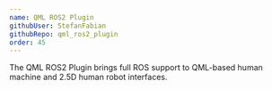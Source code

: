 ```yaml
---
name: QML ROS2 Plugin
githubUser: StefanFabian
githubRepo: qml_ros2_plugin
order: 45
---
```

The QML ROS2 Plugin brings full ROS support to QML-based human machine and 2.5D human robot interfaces.
